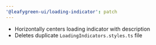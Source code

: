 ```yaml
---
'@leafygreen-ui/loading-indicator': patch
---
```


- Horizontally centers loading indicator with description
- Deletes duplicate `LoadingIndicators.styles.ts` file
